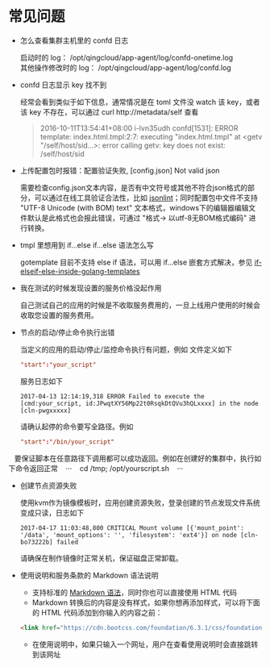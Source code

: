 # 常见问题

* 怎么查看集群主机里的 confd 日志

    启动时的 log： /opt/qingcloud/app-agent/log/confd-onetime.log <br>
    其他操作修改时的 log： /opt/qingcloud/app-agent/log/confd.log

* confd 日志显示 key 找不到

    经常会看到类似于如下信息，通常情况是在 toml 文件没 watch 该 key，或者该 key 不存在，可以通过 curl http://metadata/self 查看
    > 2016-10-11T13:54:41+08:00 i-lvn35udh confd[1531]: ERROR template: index.html.tmpl:2:7: executing "index.html.tmpl" at <getv "/self/host/sid...>: error calling getv: key does not exist: /self/host/sid

* 上传配置包时报错：配置验证失败, [config.json] Not valid json

    需要检查config.json文本内容，是否有中文符号或其他不符合json格式的部分，可以通过在线工具验证合法性，比如 [jsonlint](http://jsonlint.com/)；同时配置包中文件不支持 "UTF-8 Unicode (with BOM) text" 文本格式，windows下的编辑器编辑文件默认是此格式也会报此错误，可通过 "格式-> 以utf-8无BOM格式编码" 进行转换。

* tmpl 里想用到 if...else if...else 语法怎么写

    gotemplate 目前不支持 else if 语法，可以用 if...else 嵌套方式解决，参见 [if-elseif-else-inside-golang-templates](http://stackoverflow.com/questions/16985469/switch-or-if-elseif-else-inside-golang-html-templates)

* 我在测试的时候发现设置的服务价格没起作用

    自己测试自己的应用的时候是不收取服务费用的，一旦上线用户使用的时候会收取您设置的服务费用。

* 节点的启动/停止命令执行出错

    当定义的应用的启动/停止/监控命令执行有问题，例如
    文件定义如下

    ``` toml
    "start":"your_script"
    ```

    服务日志如下

    ``` log
    2017-04-13 12:14:19,318 ERROR Failed to execute the [cmd:your_script, id:JPwqtXY56Mp22t0RsqkDtQVu3hQLxxxx] in the node [cln-pwgxxxxx]
    ```

    请确认起停的命令要写全路径。例如

    ``` toml
    "start":"/bin/your_script"
    ```
    
    要保证脚本在任意路径下调用都可以成功返回。例如在创建好的集群中，执行如下命令返回正常
    ···
    cd /tmp; /opt/yourscript.sh
    ···

* 创建节点资源失败

    使用kvm作为镜像模板时，应用创建资源失败，登录创建的节点发现文件系统变成只读，日志如下

    ``` log
    2017-04-17 11:03:48,800 CRITICAL Mount volume [{'mount_point': '/data', 'mount_options': '', 'filesystem': 'ext4'}] on node [cln-bo73222b] failed
    ```

    请确保在制作镜像时正常关机，保证磁盘正常卸载。

* 使用说明和服务条款的 Markdown 语法说明
    * 支持标准的 [Markdown 语法](http://wowubuntu.com/markdown/)，同时你也可以直接使用 HTML 代码
    * Markdown 转换后的内容是没有样式，如果你想再添加样式，可以将下面的 HTML 代码添加到你输入的内容之前：
    ```html
    <link href="https://cdn.bootcss.com/foundation/6.3.1/css/foundation.min.css" rel="stylesheet">
    ```
    * 在使用说明中，如果只输入一个网址，用户在查看使用说明时会直接跳转到该网址
